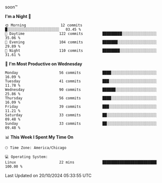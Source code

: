 soon™️

<!--START_SECTION:waka-->
**I'm a Night 🦉** 

```text
🌞 Morning                12 commits          █░░░░░░░░░░░░░░░░░░░░░░░░   03.45 % 
🌆 Daytime                122 commits         █████████░░░░░░░░░░░░░░░░   35.06 % 
🌃 Evening                104 commits         ███████░░░░░░░░░░░░░░░░░░   29.89 % 
🌙 Night                  110 commits         ████████░░░░░░░░░░░░░░░░░   31.61 % 
```
📅 **I'm Most Productive on Wednesday** 

```text
Monday                   56 commits          ████░░░░░░░░░░░░░░░░░░░░░   16.09 % 
Tuesday                  41 commits          ███░░░░░░░░░░░░░░░░░░░░░░   11.78 % 
Wednesday                90 commits          ██████░░░░░░░░░░░░░░░░░░░   25.86 % 
Thursday                 56 commits          ████░░░░░░░░░░░░░░░░░░░░░   16.09 % 
Friday                   39 commits          ███░░░░░░░░░░░░░░░░░░░░░░   11.21 % 
Saturday                 33 commits          ██░░░░░░░░░░░░░░░░░░░░░░░   09.48 % 
Sunday                   33 commits          ██░░░░░░░░░░░░░░░░░░░░░░░   09.48 % 
```


📊 **This Week I Spent My Time On** 

```text
🕑︎ Time Zone: America/Chicago

💻 Operating System: 
Linux                    22 mins             █████████████████████████   100.00 % 
```


 Last Updated on 20/10/2024 05:33:55 UTC
<!--END_SECTION:waka-->
